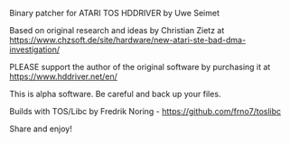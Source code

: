 Binary patcher for ATARI TOS HDDRIVER by Uwe Seimet

Based on original research and ideas by Christian Zietz at https://www.chzsoft.de/site/hardware/new-atari-ste-bad-dma-investigation/

PLEASE support the author of the original software by purchasing it at https://www.hddriver.net/en/

This is alpha software. Be careful and back up your files.

Builds with TOS/Libc by Fredrik Noring - https://github.com/frno7/toslibc

Share and enjoy!
